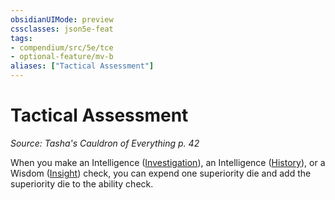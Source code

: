 ```yaml
---
obsidianUIMode: preview
cssclasses: json5e-feat
tags:
- compendium/src/5e/tce
- optional-feature/mv-b
aliases: ["Tactical Assessment"]
---
```

# Tactical Assessment
*Source: Tasha's Cauldron of Everything p. 42*  

When you make an Intelligence ([Investigation](../../5e-rules/skills.md##Investigation)), an Intelligence ([History](../../5e-rules/skills.md##History)), or a Wisdom ([Insight](../../5e-rules/skills.md##Insight)) check, you can expend one superiority die and add the superiority die to the ability check.